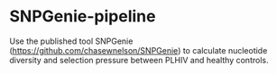 # SNPGenie-pipeline

Use the published tool SNPGenie (https://github.com/chasewnelson/SNPGenie) to calculate nucleotide diversity and selection pressure between PLHIV and healthy controls.
